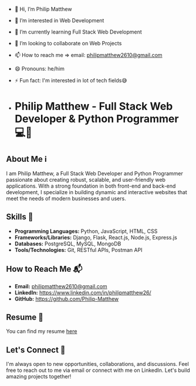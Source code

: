 - 👋 Hi, I’m Philip Matthew
- 👀 I’m interested in Web Development
- 🌱 I’m currently learning Full Stack Web Development
- 💞️ I’m looking to collaborate on Web Projects
- 📫 How to reach me => email: philipmatthew2610@gmail.com
- 😄 Pronouns: he/him
- ⚡ Fun fact: I'm interested in lot of tech fields😅

- # Philip Matthew - Full Stack Web Developer & Python Programmer 💻🐍

## About Me ℹ️
I am Philip Matthew, a Full Stack Web Developer and Python Programmer passionate about creating robust, scalable, and user-friendly web applications. With a strong foundation in both front-end and back-end development, I specialize in building dynamic and interactive websites that meet the needs of modern businesses and users.

## Skills 🚀
- **Programming Languages:** Python, JavaScript, HTML, CSS
- **Frameworks/Libraries:** Django, Flask, React.js, Node.js, Express.js
- **Databases:** PostgreSQL, MySQL, MongoDB
- **Tools/Technologies:** Git, RESTful APIs, Postman API

## How to Reach Me 📬
- **Email:** philipmatthew2610@gmail.com
- **LinkedIn:** https://www.linkedin.com/in/philipmatthew26/
- **GitHub:** https://github.com/Philip-Matthew

## Resume 📄
You can find my resume [here](https://philip-matthew.github.io/My-Resume/)

## Let's Connect 🤝
I'm always open to new opportunities, collaborations, and discussions. Feel free to reach out to me via email or connect with me on LinkedIn. Let's build amazing projects together!

